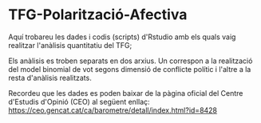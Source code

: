 # TFG-Polarització-Afectiva
Aquí trobareu les dades i codis (scripts) d'Rstudio amb els quals vaig realitzar l'anàlisis quantitatiu del TFG; 

Els anàlisis es troben separats en dos arxius. Un correspon a la realització del model binomial de vot segons dimensió de conflicte polític i l'altre a la resta d'anàlisis realitzats. 

Recordeu que les dades es poden baixar de la pàgina oficial del Centre d'Estudis d'Opinió (CEO) al següent enllaç: https://ceo.gencat.cat/ca/barometre/detall/index.html?id=8428
